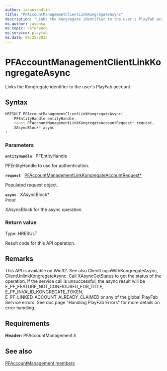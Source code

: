 ```yaml
---
author: jasonsandlin
title: "PFAccountManagementClientLinkKongregateAsync"
description: "Links the Kongregate identifier to the user's PlayFab account"
ms.author: jasonsa
ms.topic: reference
ms.service: playfab
ms.date: 09/25/2023
---
```


# PFAccountManagementClientLinkKongregateAsync  

Links the Kongregate identifier to the user's PlayFab account  

## Syntax  
  
```cpp
HRESULT PFAccountManagementClientLinkKongregateAsync(  
    PFEntityHandle entityHandle,  
    const PFAccountManagementLinkKongregateAccountRequest* request,  
    XAsyncBlock* async  
)  
```  
  
### Parameters  
  
**`entityHandle`** &nbsp; PFEntityHandle  
  
PFEntityHandle to use for authentication.  
  
**`request`** &nbsp; [PFAccountManagementLinkKongregateAccountRequest*](../../pfaccountmanagementtypes/structs/pfaccountmanagementlinkkongregateaccountrequest.md)  
  
Populated request object.  
  
**`async`** &nbsp; XAsyncBlock*  
*_Inout_*  
  
XAsyncBlock for the async operation.  
  
  
### Return value
Type: HRESULT
  
Result code for this API operation.
  
## Remarks  
  
This API is available on Win32. See also ClientLoginWithKongregateAsync, ClientUnlinkKongregateAsync. Call XAsyncGetStatus to get the status of the operation. If the service call is unsuccessful, the async result will be E_PF_FEATURE_NOT_CONFIGURED_FOR_TITLE, E_PF_INVALID_KONGREGATE_TOKEN, E_PF_LINKED_ACCOUNT_ALREADY_CLAIMED or any of the global PlayFab Service errors. See doc page "Handling PlayFab Errors" for more details on error handling.
  
## Requirements  
  
**Header:** PFAccountManagement.h
  
## See also  
[PFAccountManagement members](../pfaccountmanagement_members.md)  

  
  
